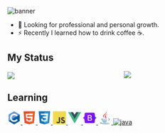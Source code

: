 <!--

### Hi there 👋

**Sabrina51/Sabrina51** is a ✨ _special_ ✨ repository because its `README.md` (this file) appears on your GitHub profile.

Here are some ideas to get you started:

- 🔭 I’m currently working on ...
- 🌱 I’m currently learning ...
- 👯 I’m looking to collaborate on ...
- 🤔 I’m looking for help with ...
- 💬 Ask me about ...
- 📫 How to reach me: ...
- 😄 Pronouns: ...
- ⚡ Fun fact: ...
- 🔭 Application development intern.
- 📚 System Analysis and Development student.
- 🌱 Looking for professional and personal growth.
- ⚡ Recently I learned how to drink coffee ☕. 
-->

![banner](https://user-images.githubusercontent.com/76228258/140599972-6ea3f94e-f321-4250-bf71-b155a3cfe934.png)

- 🌱 Looking for professional and personal growth.
- ⚡ Recently I learned how to drink coffee ☕. 

My Status
-------------
<a href="https://github.com/Sabrina51">
  <img align="center" ha width="49%" src="https://github-readme-stats.vercel.app/api?username=Sabrina51&theme=radical&show_icons=true"/>
</a>
<a href="https://github.com/Sabrina51">
  <img align="right" width="48%" src="https://github-readme-stats.vercel.app/api/top-langs/?username=Sabrina51&layout=compact&theme=radical&langs_count=8"/>
</a>


Learning
----------------
<p align="left">
  <a href="https://webstore.ansi.org/Standards/INCITS/INCITSISOIEC98992012" target="_blank"> <img src="https://github.com/devicons/devicon/blob/master/icons/c/c-original.svg" alt="c" width="30" height="30"/> </a>
  <a href="https://www.w3schools.com/html/" target="_blank"> <img src="https://github.com/devicons/devicon/blob/master/icons/html5/html5-original.svg" alt="html5" width="30" height="30"/> </a>
  <a href="https://www.w3schools.com/css/default.asp" target="_blank"> <img src="https://github.com/devicons/devicon/blob/master/icons/css3/css3-original.svg" alt="css3" width="30" height="30"/> </a>
  <a href="https://developer.mozilla.org/pt-BR/docs/Web/JavaScript" target="_blank"> <img src="https://github.com/devicons/devicon/blob/master/icons/javascript/javascript-original.svg" alt="javascript" width="30" height="30"/> </a>
  <a href="https://vuejs.org/" target="_blank"> <img src="https://github.com/devicons/devicon/blob/master/icons/vuejs/vuejs-original.svg" alt="vuejs" width="30" height="30"/> </a>
  <a href="https://getbootstrap.com/" target="_blank"> <img src="https://github.com/devicons/devicon/blob/master/icons/bootstrap/bootstrap-original.svg" alt="bootstrap" width="30" height="30"/> </a>
  <a href="https://www.oracle.com/br/java/" target="_blank"> <img src="https://github.com/devicons/devicon/blob/master/icons/java/java-original.svg" alt="java" width="30" height="30"/> </a>
  <a href="https://docs.cypress.io/guides/overview/why-cypress" target="_blank"> <img src="https://avatars.githubusercontent.com/u/8908513?s=200&v=4" alt="java" width="30" height="30"/> </a>
</p>
